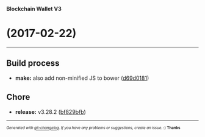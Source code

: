 __Blockchain Wallet V3__

#   (2017-02-22)



---

## Build process

- **make:** also add non-minified JS to bower
  ([d69d0181](https://github.com/blockchain/My-Wallet-V3/commit/d69d01818f4b28f71ee88b62c9fbe9dac29af4a6))


## Chore

- **release:** v3.28.2
  ([bf829bfb](https://github.com/blockchain/My-Wallet-V3/commit/bf829bfb4d665fcf5b5cacb42c265ed52b8521d3))



---
<sub><sup>*Generated with [git-changelog](https://github.com/rafinskipg/git-changelog). If you have any problems or suggestions, create an issue.* :) **Thanks** </sub></sup>
